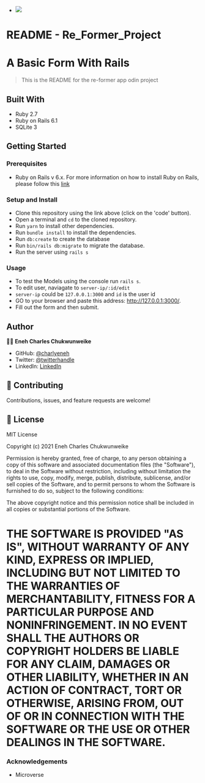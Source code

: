 -  ![](https://img.shields.io/badge/Microverse-blueviolet)

# README - Re_Former_Project

# A Basic Form With Rails

> This is the README for the re-former app odin project

## Built With

- Ruby 2.7
- Ruby on Rails 6.1
- SQLite 3

## Getting Started

### Prerequisites

- Ruby on Rails v 6.x. For more information on how to install Ruby on Rails, please follow this [link](https://guides.rubyonrails.org/getting_started.html)

### Setup and Install

- Clone this repository using the link above (click on the 'code' button).
- Open a terminal and `cd` to the cloned repository.
- Run `yarn` to install other dependencies.
- Run `bundle install` to install the dependencies.
- Run `db:create` to create the database
- Run `bin/rails db:migrate` to migrate the database.
- Run the server using `rails s`

### Usage

- To test the Models using the console run `rails s`.
- To edit user, naviagate to `server-ip/:id/edit`
- `server-ip` could be `127.0.0.1:3000` and `id` is the user id
- GO to your browser and paste this address: http://127.0.0.1:3000/.
- Fill out the form and then submit.

## Author

👨‍💻 **Eneh Charles Chukwunweike**

- GitHub: [@charlyeneh](https://github.com/charlyeneh)
- Twitter: [@twitterhandle](https://twitter.com/ProgrammerBaby?s=09)
- LinkedIn: [LinkedIn](https://www.linkedin.com/in/charles-chukwunweike-eneh-5345a2147)


## 🤝 Contributing

Contributions, issues, and feature requests are welcome!

## 📝 License

MIT License

Copyright (c) 2021 Eneh Charles Chukwunweike 

Permission is hereby granted, free of charge, to any person obtaining a copy
of this software and associated documentation files (the "Software"), to deal
in the Software without restriction, including without limitation the rights
to use, copy, modify, merge, publish, distribute, sublicense, and/or sell
copies of the Software, and to permit persons to whom the Software is
furnished to do so, subject to the following conditions:

The above copyright notice and this permission notice shall be included in all
copies or substantial portions of the Software.

THE SOFTWARE IS PROVIDED "AS IS", WITHOUT WARRANTY OF ANY KIND, EXPRESS OR
IMPLIED, INCLUDING BUT NOT LIMITED TO THE WARRANTIES OF MERCHANTABILITY,
FITNESS FOR A PARTICULAR PURPOSE AND NONINFRINGEMENT. IN NO EVENT SHALL THE
AUTHORS OR COPYRIGHT HOLDERS BE LIABLE FOR ANY CLAIM, DAMAGES OR OTHER
LIABILITY, WHETHER IN AN ACTION OF CONTRACT, TORT OR OTHERWISE, ARISING FROM,
OUT OF OR IN CONNECTION WITH THE SOFTWARE OR THE USE OR OTHER DEALINGS IN THE
SOFTWARE.
=======

### Acknowledgements

- Microverse
